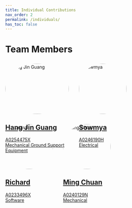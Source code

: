 ```yaml
---
title: Individual Contributions
nav_order: 2
permalink: /individuals/
has_toc: false
---
```


<h1>Team Members</h1>

<div style="margin-top:2em ;display:flex; flex-wrap:wrap; gap:32px">
  <div style="width:200px">
    <a href="{{site.baseurl}}/wei-hao">
      <img src="{{site.baseurl}}/assets/images/profiles/weihao.jpg" alt="Hang Jin Guang" style="width:100%; border-radius:50%">
      <h2>Hang Jin Guang</h2>
      <p>A0254475X<br>Mechanical Ground Support Equipment</p>
    </a>
  </div>
  <div style="width:150px">
    <a href="{{site.baseurl}}/sowmya">
      <img src="{{site.baseurl}}/assets/images/profiles/sowmya.jpg" alt="Sowmya" style="width:100%; border-radius:50%">
      <h2>Sowmya</h2>
      <p>A0246190H<br>Electrical</p>
    </a>
  </div>
  <div style="width:150px">
    <a href="{{site.baseurl}}/richard">
      <img src="{{site.baseurl}}/assets/images/profiles/richard.jpg" alt="Richard" style="width:100%; border-radius:50%">
      <h2>Richard</h2>
      <p>A0233496X<br>Software</p>
    </a>
  </div>
  <div style="width:150px">
    <a href="{{site.baseurl}}/ming-chuan">
      <img src="{{site.baseurl}}/assets/images/profiles/mingchuan.jpg" alt="Ming Chuan" style="width:100%; border-radius:50%">
      <h2>Ming Chuan</h2>
      <p>A0240129N<br>Mechanical</p>
    </a>
  </div>
</div>
